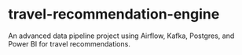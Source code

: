 # travel-recommendation-engine
An advanced data pipeline project using Airflow, Kafka, Postgres, and Power BI for travel recommendations.
